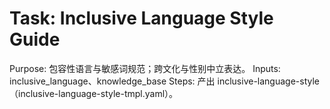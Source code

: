 # Task: Inclusive Language Style Guide

Purpose: 包容性语言与敏感词规范；跨文化与性别中立表达。
Inputs: inclusive_language、knowledge_base
Steps: 产出 inclusive-language-style（inclusive-language-style-tmpl.yaml）。
